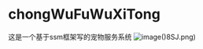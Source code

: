 # chongWuFuWuXiTong
这是一个基于ssm框架写的宠物服务系统
![image](https://github.com/yangxinle1999/chongWuFuWuXiTong/blob/master/images/ZAIVX0J%5D_%25PJ%7D8N_9)()8SJ.png)
